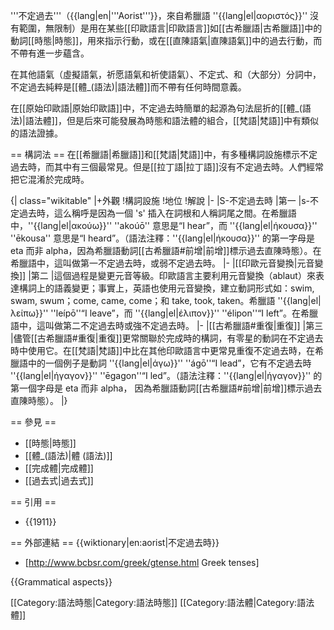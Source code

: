 '''不定過去'''（{{lang|en|'''Aorist'''}}，來自希臘語 ''{{lang|el|αοριστός}}'' 沒有範圍，無限制）是用在某些[[印歐語言|印歐語言]]如[[古希臘語|古希臘語]]中的動詞[[時態|時態]]，用來指示行動，或在[[直陳語氣|直陳語氣]]中的過去行動，而不帶有進一步蘊含。

在其他語氣（虛擬語氣，祈愿語氣和祈使語氣）、不定式、和（大部分）分詞中，不定過去純粹是[[體_(語法)|語法體]]而不帶有任何時間意義。

在[[原始印歐語|原始印歐語]]中，不定過去時簡單的起源為句法屈折的[[體_(語法)|語法體]]，但是后來可能發展為時態和語法體的組合，[[梵語|梵語]]中有類似的語法證據。

== 構詞法 ==
在[[希臘語|希臘語]]和[[梵語|梵語]]中，有多種構詞設施標示不定過去時，而其中有三個最常見。但是[[拉丁語|拉丁語]]沒有不定過去時。人們經常把它混淆於完成時。

{| class="wikitable"
|+外觀
!構詞設施
!地位
!解說
|-
|S-不定過去時
|第一
|s-不定過去時，這么稱呼是因為一個 's' 插入在詞根和人稱詞尾之間。在希臘語中，''{{lang|el|ακούω}}'' ''akoúō'' 意思是“I hear”，而 ''{{lang|el|ήκουσα}}'' ''ēkousa'' 意思是“I heard”。（語法注釋：''{{lang|el|ήκουσα}}'' 的第一字母是 eta 而非 alpha，因為希臘語動詞[[古希臘語#前增|前增]]標示過去直陳時態）。在希臘語中，這叫做第一不定過去時，或弱不定過去時。
|-
|[[印歐元音變換|元音變換]]
|第二
|這個過程是變更元音等級。印歐語言主要利用元音變換（ablaut）來表達構詞上的語義變更；事實上，英語也使用元音變換，建立動詞形式如：swim, swam, swum；come, came, come；和 take, took, taken。希臘語 ''{{lang|el|λείπω}}'' ''leípō''“I leave”，而 ''{{lang|el|έλιπον}}'' ''élipon''“I left”。在希臘語中，這叫做第二不定過去時或強不定過去時。
|-
|[[古希臘語#重復|重復]]
|第三
|儘管[[古希臘語#重復|重復]]更常關聯於完成時的構詞，有零星的動詞在不定過去時中使用它。在[[梵語|梵語]]中比在其他印歐語言中更常見重復不定過去時，在希臘語中的一個例子是動詞 ''{{lang|el|άγω}}'' ''ágō''“I lead”，它有不定過去時 ''{{lang|el|ήγαγον}}'' ''ēgagon''“I led”。（語法注釋：''{{lang|el|ήγαγον}}'' 的第一個字母是 eta 而非 alpha， 因為希臘語動詞[[古希臘語#前增|前增]]標示過去直陳時態）。
|}

== 參見 ==
* [[時態|時態]]
* [[體_(語法)|體 (語法)]]
* [[完成體|完成體]]
* [[過去式|過去式]]

== 引用 ==
* {{1911}}

== 外部連結 ==
{{wiktionary|en:aorist|不定過去時}}
* [http://www.bcbsr.com/greek/gtense.html Greek tenses]

{{Grammatical aspects}}

[[Category:語法時態|Category:語法時態]]
[[Category:語法體|Category:語法體]]
